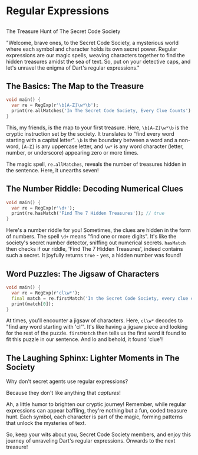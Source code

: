 # Regular Expressions

## 

The Treasure Hunt of The Secret Code Society

"Welcome, brave ones, to the Secret Code Society, a mysterious world where each symbol and character holds its own secret power. Regular expressions are our magic spells, weaving characters together to find the hidden treasures amidst the sea of text. So, put on your detective caps, and let's unravel the enigma of Dart's regular expressions."

## The Basics: The Map to the Treasure

```dart
void main() {
  var re = RegExp(r'\b[A-Z]\w*\b');
  print(re.allMatches('In The Secret Code Society, Every Clue Counts').length); // 8
}
```

This, my friends, is the map to your first treasure. Here, `\b[A-Z]\w*\b` is the cryptic instruction set by the society. It translates to "find every word starting with a capital letter". `\b` is the boundary between a word and a non-word, `[A-Z]` is any uppercase letter, and `\w*` is any word character (letter, number, or underscore) appearing zero or more times.

The magic spell, `re.allMatches`, reveals the number of treasures hidden in the sentence. Here, it unearths seven!

## The Number Riddle: Decoding Numerical Clues

```dart
void main() {
  var re = RegExp(r'\d+');
  print(re.hasMatch('Find The 7 Hidden Treasures')); // true
}
```

Here's a number riddle for you! Sometimes, the clues are hidden in the form of numbers. The spell `\d+` means "find one or more digits". It's like the society's secret number detector, sniffing out numerical secrets. `hasMatch` then checks if our riddle, 'Find The 7 Hidden Treasures', indeed contains such a secret. It joyfully returns `true` - yes, a hidden number was found!

## Word Puzzles: The Jigsaw of Characters

```dart
void main() {
  var re = RegExp(r'cl\w*');
  final match = re.firstMatch('In the Secret Code Society, every clue counts')!;
  print(match[0]);
}
```

At times, you'll encounter a jigsaw of characters. Here, `cl\w*` decodes to "find any word starting with 'cl'". It's like having a jigsaw piece and looking for the rest of the puzzle. `firstMatch` then tells us the first word it found to fit this puzzle in our sentence. And lo and behold, it found 'clue'!

## The Laughing Sphinx: Lighter Moments in The Society

Why don't secret agents use regular expressions?

Because they don't like anything that *captures*!

Ah, a little humor to brighten our cryptic journey! Remember, while regular expressions can appear baffling, they're nothing but a fun, coded treasure hunt. Each symbol, each character is part of the magic, forming patterns that unlock the mysteries of text.

So, keep your wits about you, Secret Code Society members, and enjoy this journey of unraveling Dart's regular expressions. Onwards to the next treasure!
